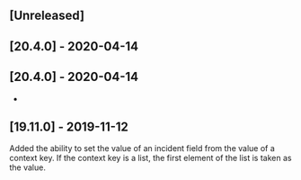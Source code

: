 ## [Unreleased]


## [20.4.0] - 2020-04-14


## [20.4.0] - 2020-04-14
-


## [19.11.0] - 2019-11-12
Added the ability to set the value of an incident field from the value of a context key. If the context key is a list, the first element of the list is taken as the value.
